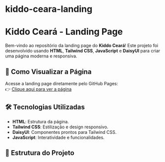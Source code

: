 # kiddo-ceara-landing
# Kiddo Ceará - Landing Page

Bem-vindo ao repositório da landing page do **Kiddo Ceará**! Este projeto foi desenvolvido usando **HTML**, **Tailwind CSS**, **JavaScript** e **DaisyUI** para criar uma página moderna e responsiva.

## 🚀 Como Visualizar a Página

Acesse a landing page diretamente pelo GitHub Pages:  
👉 [Clique aqui para ver a página](https://seu-usuario.github.io/kiddo-ceara-landing/)

## 🛠️ Tecnologias Utilizadas

- **HTML**: Estrutura da página.
- **Tailwind CSS**: Estilização e design responsivo.
- **DaisyUI**: Componentes prontos para Tailwind CSS.
- **JavaScript**: Interatividade e funcionalidades.

## 📂 Estrutura do Projeto
